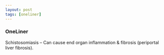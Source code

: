 ```yaml
---
layout: post
tags: [oneliner]
---
```



### OneLiner

Schistosomiasis – Can cause end organ inflammation & fibrosis (periportal liver fibrosis).
